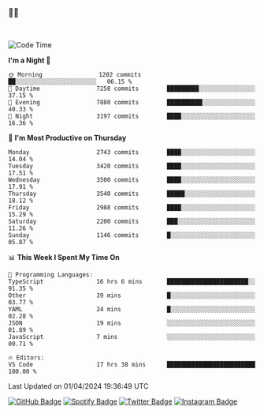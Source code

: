 ### 🤙🍺

<!-- <a href="https://github-readme-stats.vercel.app/api?username=hzak2xx&count_private=true&show_icons=true&theme=dracula">
  <img align="center" src="https://github-readme-stats.vercel.app/api?username=hzak2xx&count_private=true&show_icons=true&theme=dracula" />
</a>
</br> -->
</br>

<!--START_SECTION:waka-->
![Code Time](http://img.shields.io/badge/Code%20Time-3%2C187%20hrs%2022%20mins-blue)

**I'm a Night 🦉** 

```text
🌞 Morning                1202 commits        ██░░░░░░░░░░░░░░░░░░░░░░░   06.15 % 
🌆 Daytime                7258 commits        █████████░░░░░░░░░░░░░░░░   37.15 % 
🌃 Evening                7880 commits        ██████████░░░░░░░░░░░░░░░   40.33 % 
🌙 Night                  3197 commits        ████░░░░░░░░░░░░░░░░░░░░░   16.36 % 
```
📅 **I'm Most Productive on Thursday** 

```text
Monday                   2743 commits        ████░░░░░░░░░░░░░░░░░░░░░   14.04 % 
Tuesday                  3420 commits        ████░░░░░░░░░░░░░░░░░░░░░   17.51 % 
Wednesday                3500 commits        ████░░░░░░░░░░░░░░░░░░░░░   17.91 % 
Thursday                 3540 commits        █████░░░░░░░░░░░░░░░░░░░░   18.12 % 
Friday                   2988 commits        ████░░░░░░░░░░░░░░░░░░░░░   15.29 % 
Saturday                 2200 commits        ███░░░░░░░░░░░░░░░░░░░░░░   11.26 % 
Sunday                   1146 commits        █░░░░░░░░░░░░░░░░░░░░░░░░   05.87 % 
```


📊 **This Week I Spent My Time On** 

```text
💬 Programming Languages: 
TypeScript               16 hrs 6 mins       ███████████████████████░░   91.35 % 
Other                    39 mins             █░░░░░░░░░░░░░░░░░░░░░░░░   03.77 % 
YAML                     24 mins             █░░░░░░░░░░░░░░░░░░░░░░░░   02.28 % 
JSON                     19 mins             ░░░░░░░░░░░░░░░░░░░░░░░░░   01.89 % 
JavaScript               7 mins              ░░░░░░░░░░░░░░░░░░░░░░░░░   00.71 % 

🔥 Editors: 
VS Code                  17 hrs 38 mins      █████████████████████████   100.00 % 
```


 Last Updated on 01/04/2024 19:36:49 UTC
<!--END_SECTION:waka-->

[![GitHub Badge](https://img.shields.io/badge/GitHub-100000?style=for-the-badge&logo=github&logoColor=white)](https://github.com/hzak2xx)
[![Spotify Badge](https://img.shields.io/badge/Spotify-1ED760?&style=for-the-badge&logo=spotify&logoColor=white)](https://open.spotify.com/user/uf90s6sbbh75a1mt44clkhkvf)
[![Twitter Badge](https://img.shields.io/badge/Twitter-1DA1F2?style=for-the-badge&logo=twitter&logoColor=white)](https://twitter.com/hzak2xx)
[![Instagram Badge](https://img.shields.io/badge/Instagram-E4405F?style=for-the-badge&logo=instagram&logoColor=white)](https://www.instagram.com/hzak2xx/)

